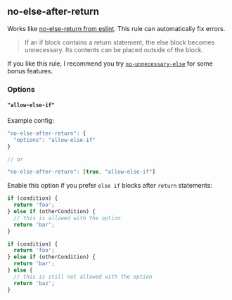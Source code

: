## no-else-after-return

Works like [no-else-return from eslint](http://eslint.org/docs/rules/no-else-return). This rule can automatically fix errors.

> If an if block contains a return statement, the else block becomes unnecessary. Its contents can be placed outside of the block.

If you like this rule, I recommend you try [`no-unnecessary-else`](./no-unnecessary-else.md) for some bonus features.

### Options

#### `"allow-else-if"`

Example config:

```js
"no-else-after-return": {
  "options": "allow-else-if"
}

// or

"no-else-after-return": [true, "allow-else-if"]
```

Enable this option if you prefer `else if` blocks after `return` statements:

```js
if (condition) {
  return 'foo';
} else if (otherCondition) {
  // this is allowed with the option
  return 'bar';
}

if (condition) {
  return 'foo';
} else if (otherCondition) {
  return 'bar';
} else {
  // this is still not allowed with the option
  return 'baz';
}
```
